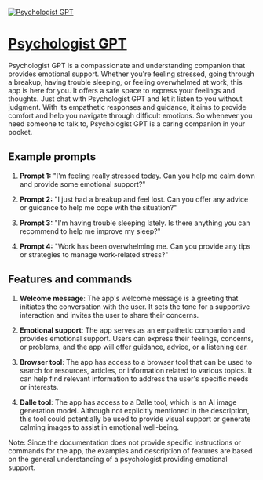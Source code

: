 [![Psychologist GPT](https://files.oaiusercontent.com/file-UvPU9PpJTUNrPquWThvlD0Vq?se=2123-10-17T20%3A55%3A09Z&sp=r&sv=2021-08-06&sr=b&rscc=max-age%3D31536000%2C%20immutable&rscd=attachment%3B%20filename%3D2921264d-da9b-4b37-94b7-d6866906c871.png&sig=MOB35sV08G628KdjlJYHnpF4wc7x3SiYm/haO2Pbu7A%3D)](https://chat.openai.com/g/g-kDhOT9SSD-psychologist-gpt)

# [Psychologist GPT](https://chat.openai.com/g/g-kDhOT9SSD-psychologist-gpt)

Psychologist GPT is a compassionate and understanding companion that provides emotional support. Whether you're feeling stressed, going through a breakup, having trouble sleeping, or feeling overwhelmed at work, this app is here for you. It offers a safe space to express your feelings and thoughts. Just chat with Psychologist GPT and let it listen to you without judgment. With its empathetic responses and guidance, it aims to provide comfort and help you navigate through difficult emotions. So whenever you need someone to talk to, Psychologist GPT is a caring companion in your pocket.

## Example prompts

1. **Prompt 1:** "I'm feeling really stressed today. Can you help me calm down and provide some emotional support?"

2. **Prompt 2:** "I just had a breakup and feel lost. Can you offer any advice or guidance to help me cope with the situation?"

3. **Prompt 3:** "I'm having trouble sleeping lately. Is there anything you can recommend to help me improve my sleep?"

4. **Prompt 4:** "Work has been overwhelming me. Can you provide any tips or strategies to manage work-related stress?"

## Features and commands

1. **Welcome message**: The app's welcome message is a greeting that initiates the conversation with the user. It sets the tone for a supportive interaction and invites the user to share their concerns.

2. **Emotional support**: The app serves as an empathetic companion and provides emotional support. Users can express their feelings, concerns, or problems, and the app will offer guidance, advice, or a listening ear.

3. **Browser tool**: The app has access to a browser tool that can be used to search for resources, articles, or information related to various topics. It can help find relevant information to address the user's specific needs or interests.

4. **Dalle tool**: The app has access to a Dalle tool, which is an AI image generation model. Although not explicitly mentioned in the description, this tool could potentially be used to provide visual support or generate calming images to assist in emotional well-being.

Note: Since the documentation does not provide specific instructions or commands for the app, the examples and description of features are based on the general understanding of a psychologist providing emotional support.
